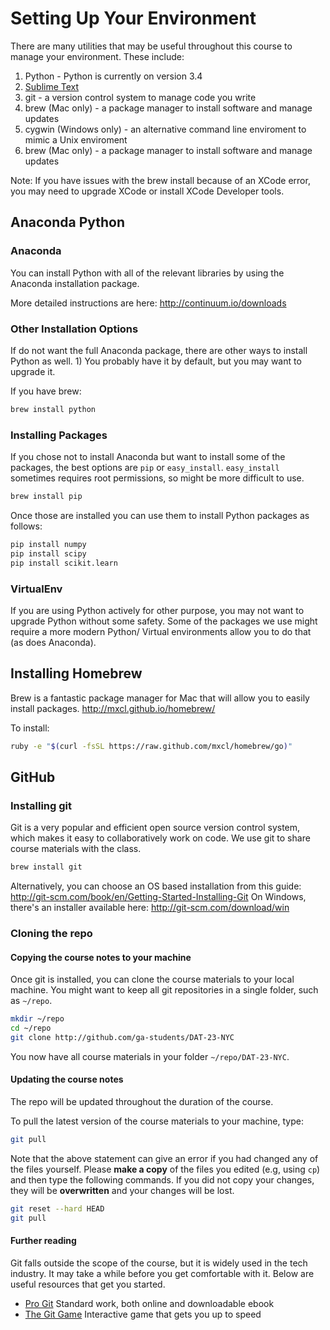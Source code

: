 # Setting Up Your Environment

There are many utilities that may be useful throughout this course to manage your environment. These include:

1. Python - Python is currently on version 3.4
2. [Sublime Text](http://www.sublimetext.com/)
3. git - a version control system to manage code you write
4. brew (Mac only) - a package manager to install software and manage updates
5. cygwin (Windows only) - an alternative command line enviroment to mimic a Unix enviroment
6. brew (Mac only) - a package manager to install software and manage updates

Note: If you have issues with the brew install because of an XCode error, you may need to upgrade XCode or install XCode Developer tools.

## Anaconda Python

### Anaconda

You can install Python with all of the relevant libraries by using the Anaconda installation package.

More detailed instructions are here: http://continuum.io/downloads

### Other Installation Options

If do not want the full Anaconda package, there are other ways to install Python as well.  1) You probably have it by default, but you may want to upgrade it.


If you have brew:
```sh
brew install python
```

### Installing Packages
If you chose not to install Anaconda but want to install some of the packages, the best options are `pip` or `easy_install`.  `easy_install` sometimes requires root permissions, so might be more difficult to use.

```sh
brew install pip
```

Once those are installed you can use them to install Python packages as follows:

```sh
pip install numpy
pip install scipy
pip install scikit.learn
```

### VirtualEnv
If you are using Python actively for other purpose, you may not want to upgrade Python without some safety. Some of the packages we use might require a more modern Python/ Virtual environments allow you to do that (as does Anaconda).

## Installing Homebrew

Brew is a fantastic package manager for Mac that will allow you to easily install packages.
http://mxcl.github.io/homebrew/

To install:

```sh
ruby -e "$(curl -fsSL https://raw.github.com/mxcl/homebrew/go)"
```

## GitHub

### Installing git

Git is a very popular and efficient open source version control system, which makes it easy to collaboratively work on code. We use git to share course materials with the class.

```sh
brew install git
```

Alternatively, you can choose an OS based installation from this guide:  http://git-scm.com/book/en/Getting-Started-Installing-Git
On Windows, there's an installer available here: http://git-scm.com/download/win

### Cloning the repo

#### Copying the course notes to your machine
Once git is installed, you can clone the course materials to your local machine. You might want to keep all git repositories in a single folder, such as `~/repo`.

```sh
mkdir ~/repo
cd ~/repo
git clone http://github.com/ga-students/DAT-23-NYC
```

You now have all course materials in your folder `~/repo/DAT-23-NYC`.

#### Updating the course notes

The repo will be updated throughout the duration of the course.

To pull the latest version of the course materials to your machine, type:

```sh
git pull
```

Note that the above statement can give an error if you had changed any of the files yourself. Please **make a copy** of the files you edited (e.g, using `cp`) and then type the following commands. If you did not copy your changes, they will be **overwritten** and your changes will be lost.

```sh
git reset --hard HEAD
git pull
```

#### Further reading

Git falls outside the scope of the course, but it is widely used in the tech industry. It may take a while before you get comfortable with it. Below are useful resources that get you started.

- [Pro Git](https://git-scm.com/book/en/v2/Getting-Started-About-Version-Control) Standard work, both online and downloadable ebook
- [The Git Game](http://pcottle.github.io/learnGitBranching/) Interactive game that gets you up to speed




